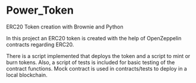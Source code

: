 # Power_Token
ERC20 Token creation with Brownie and Python

In this project an ERC20 token is created with the help of OpenZeppelin contracts regarding ERC20.

There is a script implemented that deploys the token and a script to mint or burn tokens.
Also, a script of tests is included for basic testing of the contract functions.
Mock contract is used in contracts/tests to deploy in a local blockchain.
